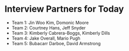 # Interview Partners for Today

- Team 1: Jin Woo Kim, Domonic Moore
- Team 2: Courtney Hans, Jeff Snyder
- Team 3: Kimberly Cabrera-Boggs, Kimberly Dills
- Team 4: Jake Overall, Mario Pugh
- Team 5: Bubacarr Darboe, David Armstrong
